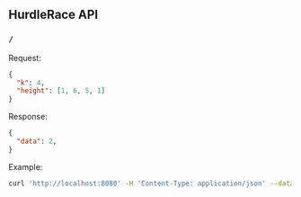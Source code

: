 ## HurdleRace API

### `/`

Request:
```json
{
  "k": 4,
  "height": [1, 6, 5, 1]
}
```

Response:
```json
{
  "data": 2,
}
```

Example:
```sh
curl 'http://localhost:8080' -H 'Content-Type: application/json' --data '{"k": 4, "height": [1, 6, 5, 1]}'
```

